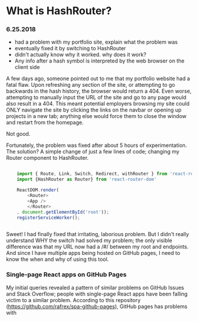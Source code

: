 # What is HashRouter?

### 6.25.2018

- had a problem with my portfolio site, explain what the problem was
- eventually fixed it by switching to HashRouter
- didn't actually know why it worked. why does it work?
- Any info after a hash symbol is interpreted by the web browser on the client side

A few days ago, someone pointed out to me that my portfolio website had a fatal flaw. Upon refreshing any section of the site, or attempting to go backwards in the hash history, the browser would return a 404. Even worse, attempting to manually input the URL of the site and go to any page would also result in a 404. This meant potential employers browsing my site could ONLY navigate the site by clicking the links on the navbar or opening up projects in a new tab; anything else would force them to close the window and restart from the homepage.

Not good.

Fortunately, the problem was fixed after about 5 hours of experimentation. The solution? A simple change of just a few lines of code; changing my Router component to HashRouter.

``` javascript

    import { Route, Link, Switch, Redirect, withRouter } from 'react-router-dom'
    import {HashRouter as Router} from 'react-router-dom'

    ReactDOM.render(
        <Router>
        <App />
        </Router>
    , document.getElementById('root'));
    registerServiceWorker();
    
```

Sweet! I had finally fixed that irritating, laborious problem. But I didn't really understand WHY the switch had solved my problem; the only visible difference was that my URL now had a /#/ between my root and endpoints. And since I have multiple apps being hosted on GitHub pages, I need to know the when and why of using this tool.

### Single-page React apps on GitHub Pages

My initial queries revealed a pattern of similar problems on GitHub Issues and Stack Overflow; people with single-page React apps have been falling victim to a similar problem. According to this repository (https://github.com/rafrex/spa-github-pages), GitHub pages has problems with 